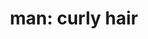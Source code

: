 ---
layout: smileys&emotion
title: "man: curly hair"
emoji: man_curly_hair
permalink: 👨‍🦱.html
image: assets/img/3moji/man_curly_hair.png
---